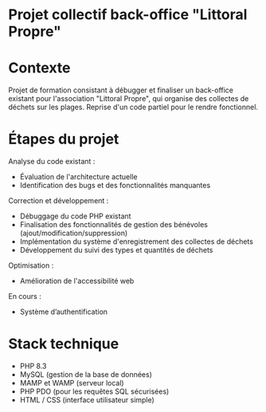 # Projet collectif back-office "Littoral Propre"

# Contexte
Projet de formation consistant à débugger et finaliser un back-office existant pour l'association "Littoral Propre", qui organise des collectes de déchets sur les plages. Reprise d'un code partiel pour le rendre fonctionnel.

# Étapes du projet
Analyse du code existant :
- Évaluation de l'architecture actuelle
- Identification des bugs et des fonctionnalités manquantes

Correction et développement :
- Débuggage du code PHP existant
- Finalisation des fonctionnalités de gestion des bénévoles (ajout/modification/suppression)
- Implémentation du système d'enregistrement des collectes de déchets
- Développement du suivi des types et quantités de déchets

Optimisation :
- Amélioration de l'accessibilité web

En cours :
- Système d’authentification

# Stack technique
- PHP 8.3
- MySQL (gestion de la base de données)
- MAMP et WAMP (serveur local)
- PHP PDO (pour les requêtes SQL sécurisées)
- HTML / CSS (interface utilisateur simple)
